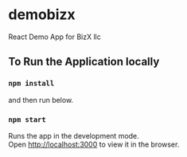 # demobizx
React Demo App for BizX llc

## To Run the Application locally
### `npm install`
and then run below.

### `npm start`

Runs the app in the development mode.<br />
Open [http://localhost:3000](http://localhost:3000) to view it in the browser.
